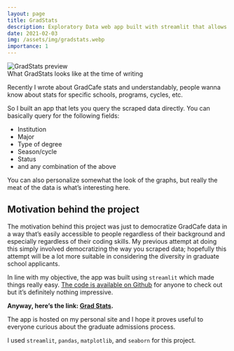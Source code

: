 ```yaml
---
layout: page
title: GradStats
description: Exploratory Data web app built with streamlit that allows people to check historical grad admissions data
date: 2021-02-03
img: /assets/img/gradstats.webp
importance: 1
---
```


<div class="row">
    <div class="col-sm mt-3 mt-md-0">
        <img class="img-fluid rounded z-depth-1" src="{{ '/assets/img/gradstats.webp' | relative_url }}" alt="GradStats preview" title="GradStats preview"/>
    </div>
</div>
<div class="caption">
    What GradStats looks like at the time of writing
</div>

Recently I wrote about GradCafe stats and understandably, people wanna know about stats for specific schools, programs, cycles, etc.

So I built an app that lets you query the scraped data directly. You can basically query for the following fields:

* Institution
* Major
* Type of degree
* Season/cycle
* Status
* and any combination of the above

You can also personalize somewhat the look of the graphs, but really the meat of the data is what’s interesting here.


## Motivation behind the project

The motivation behind this project was just to democratize GradCafe data in a way that’s easily accessible to people regardless of their background and especially regardless of their coding skills. My previous attempt at doing this simply involved democratizing the way you scraped data; hopefully this attempt will be a lot more suitable in considering the diversity in graduate school applicants.

In line with my objective, the app was built using `streamlit` which made things really easy. [The code is available on Github](https://github.com/jjdelvalle/grad_stats) for anyone to check out but it’s definitely nothing impressive.


**Anyway, here’s the link: [Grad Stats](https://gradstats.jjdv.xyz).**

The app is hosted on my personal site and I hope it proves useful to everyone curious about the graduate admissions process.

I used `streamlit`, `pandas`, `matplotlib`, and `seaborn` for this project.
